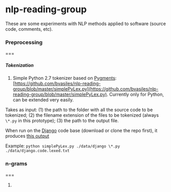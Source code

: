 # nlp-reading-group

These are some experiments with NLP methods applied to software (source code, comments, etc).

### Preprocessing
===

##### Tokenization

1. Simple Python 2.7 tokenizer based on [Pygments](http://pygments.org): [https://github.com/bvasiles/nlp-reading-group/blob/master/simplePyLex.py](https://github.com/bvasiles/nlp-reading-group/blob/master/simplePyLex.py). Currently only for Python, can be extended very easily.

Takes as input: (1) the path to the folder with all the source code to be tokenized; (2) the filename extension of the files to be tokenized (always `\*.py` in this prototype); (3) the path to the output file.

When run on the [Django](https://github.com/django/django) code base (download or clone the repo first), it produces [this output](https://github.com/bvasiles/nlp-reading-group/blob/master/data/django.code.lexed.txt)

Example: `python simplePyLex.py ./data/django \*.py ./data/django.code.lexed.txt`

### n-grams
===

1. 
